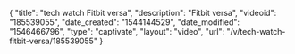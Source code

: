 {
    "title": "tech watch Fitbit versa",
    "description": "Fitbit versa",
    "videoid": "185539055",
    "date_created": "1544144529",
    "date_modified": "1546466796",
    "type": "captivate",
    "layout": "video",
    "url": "\/v\/tech-watch-fitbit-versa\/185539055"
}